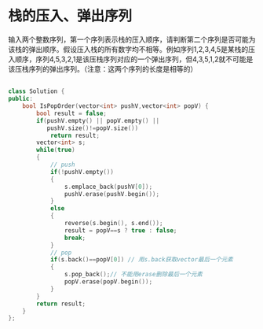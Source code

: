 # 栈的压入、弹出序列

输入两个整数序列，第一个序列表示栈的压入顺序，请判断第二个序列是否可能为该栈的弹出顺序。假设压入栈的所有数字均不相等。例如序列1,2,3,4,5是某栈的压入顺序，序列4,5,3,2,1是该压栈序列对应的一个弹出序列，但4,3,5,1,2就不可能是该压栈序列的弹出序列。（注意：这两个序列的长度是相等的）

## 

```cpp
class Solution {
public:
    bool IsPopOrder(vector<int> pushV,vector<int> popV) {
        bool result = false;
        if(pushV.empty() || popV.empty() ||
           pushV.size()!=popV.size())
            return result;
        vector<int> s;
        while(true)
        {
            // push
            if(!pushV.empty())
            {
                s.emplace_back(pushV[0]);
                pushV.erase(pushV.begin());
            }
            else
            {
                reverse(s.begin(), s.end());
                result = popV==s ? true : false;
                break;
            }
            // pop
            if(s.back()==popV[0]) // 用s.back获取vector最后一个元素
            {
                s.pop_back();// 不能用erase删除最后一个元素
                popV.erase(popV.begin());
            }
        }
        return result;
    }
};
```
